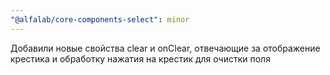 ```yaml
---
"@alfalab/core-components-select": minor
---
```


Добавили новые свойства clear и onClear, отвечающие за отображение крестика и обработку нажатия на крестик для очистки поля
